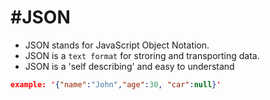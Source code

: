 #JSON
=======

* JSON stands for JavaScript Object Notation.
* JSON is a `text format` for stroring and transporting data.
* JSON is a 'self describing' and easy to understand
```json
example: '{"name":"John","age":30, "car":null}'
```

